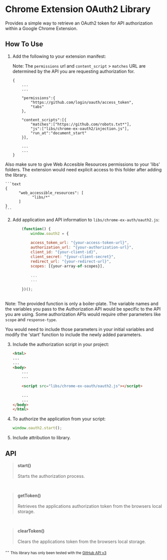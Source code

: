 Chrome Extension OAuth2 Library
===============================
Provides a simple way to retrieve an OAuth2 token for API authorization within a Google Chrome Extension.


How To Use
----------
1. Add the following to your extension manifest:

	Note: The `permissions` url and `content_script` > `matches` URL are determined by the API you are requesting authorization for.
	
	```text
	{
		...
		...
		
		"permissions":{
			"https://github.com/login/oauth/access_token",
			"tabs"
		},
		
		"content_scripts":[{
			"matches":["https://github.com/robots.txt*"],
			"js":["libs/chrome-ex-oauth2/injection.js"],
			"run_at":"document_start"
		}],
		
		...
		...
	}
	```
	
 Also make sure to give Web Accesible Resources permissions to your 'libs' folders. The extension would need explicit access to this folder after adding the library.

	```text
	{
	      "web_accessible_resources": [
    			"libs/*"
		  ]
	}
	```

2. Add application and API information to `libs/chrome-ex-auth/oauth2.js`:

	```javascript
		(function() {
			window.oauth2 = {
			
			access_token_url: "{your-access-token-url}",
			authorization_url: "{your-authorization-url}",
			client_id: "{your-client-id}",
			client_secret: "{your-client-secret}",
			redirect_url: "{your-redirect-url}",
			scopes: [{your-array-of-scopes}],
			
			...
			...
		
		})();			
			
	```

Note: The provided function is only a boiler-plate. The variable names and the variables you pass to the Authorization API would be specific to the API you are using. Some authorization APIs would require other parameters like  `scope` and `response-type`. 

You would need to include those parameters in your initial variables and modify the 'start' function to include the newly added parameters.


3. Include the authorization script in your project:

	```html
	<html>
	...
	...
	<body>
		...
		...
		
		<script src="libs/chrome-ex-oauth/oauth2.js"></script>
		
		...
		...
	</body>
	</html>
	```

4. To authorize the application from your script:

	```javascript
	window.oauth2.start();
	```
	
5. Include attribution to library.

API
---

>**start()**
><br><br>
>Starts the authorization process.

<br>

>**getToken()**
><br><br>
>Retrieves the applications authorization token from the browsers local storage.

<br>

>**clearToken()**
><br><br>
>Clears the applications token from the browsers local storage.

--
<sub>This library has only been tested with the [GitHub API v3](http://developer.github.com/v3/)</sub>
